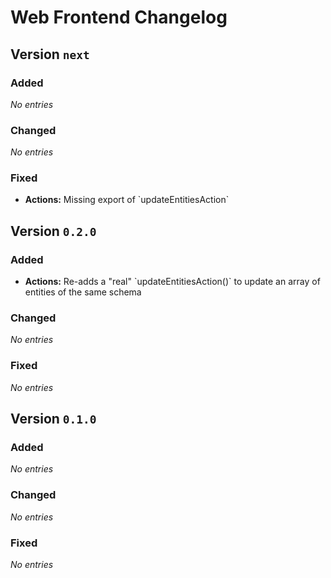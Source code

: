 # Web Frontend Changelog

## Version `next`

### Added
_No entries_

### Changed
_No entries_

### Fixed
- **Actions:** Missing export of &#x60;updateEntitiesAction&#x60;

## Version `0.2.0`

### Added
- **Actions:** Re-adds a &quot;real&quot; &#x60;updateEntitiesAction()&#x60; to update an array of entities of the same schema

### Changed
_No entries_

### Fixed
_No entries_

## Version `0.1.0`

### Added
_No entries_

### Changed
_No entries_

### Fixed
_No entries_

